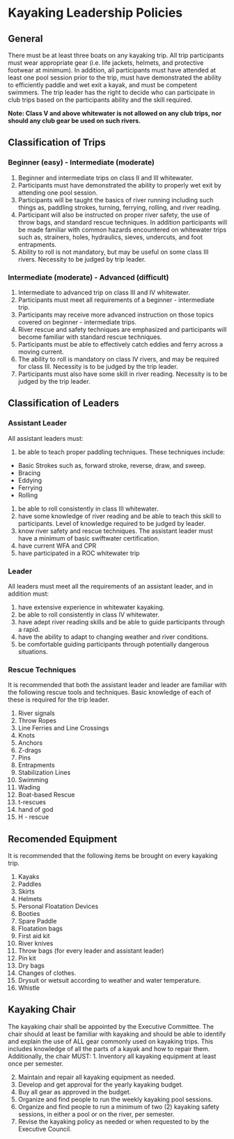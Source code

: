 # Kayaking Leadership Policies

## General

There must be at least three boats on any kayaking trip. All trip participants must wear appropriate gear (i.e. life jackets, helmets, and protective footwear at minimum). In addition, all participants must have attended at least one pool session prior to the trip, must have demonstrated the ability to efficiently paddle and wet exit a kayak, and must be competent swimmers. The trip leader has the right to decide who can participate in club trips based on the participants ability and the skill required.

__Note: Class V and above whitewater is not allowed on any club trips, nor should any club gear be used on such rivers.__

## Classification of Trips

### Beginner (easy) - Intermediate (moderate)

1. Beginner and intermediate trips on class II and III whitewater.
2. Participants must have demonstrated the ability to properly wet exit by attending one pool session.
3. Participants will be taught the basics of river running including such things as, paddling strokes, turning, ferrying, rolling, and river reading.
4. Participant will also be instructed on proper river safety, the use of throw bags, and standard rescue techniques. In addition participants will be made familiar with common hazards encountered on whitewater trips such as, strainers, holes, hydraulics, sieves, undercuts, and foot entrapments.
5. Ability to roll is not mandatory, but may be useful on some class III rivers. Necessity to be judged by trip leader.

### Intermediate (moderate) - Advanced (difficult)

1. Intermediate to advanced trip on class III and IV whitewater.
2. Participants must meet all requirements of a beginner - intermediate trip.
3. Participants may receive more advanced instruction on those topics covered on beginner - intermediate trips.
4. River rescue and safety techniques are emphasized and participants will become familiar with standard rescue techniques.
5. Participants must be able to effectively catch eddies and ferry across a moving current.
6. The ability to roll is mandatory on class IV rivers, and may be required for class III. Necessity is to be judged by the trip leader.
7. Participants must also have some skill in river reading. Necessity is to be judged by the trip leader.

## Classification of Leaders

### Assistant Leader

All assistant leaders must:
1. be able to teach proper paddling techniques. These techniques include:
- Basic Strokes such as, forward stroke, reverse, draw, and sweep.
- Bracing
- Eddying
- Ferrying
- Rolling
1. be able to roll consistently in class III whitewater.
2. have some knowledge of river reading and be able to teach this skill to participants. Level of knowledge required to be judged by leader.
3. know river safety and rescue techniques. The assistant leader must have a minimum of basic swiftwater certification.
4. have current WFA and CPR
5. have participated in a ROC whitewater trip

### Leader

All leaders must meet all the requirements of an assistant leader, and in addition must:
1. have extensive experience in whitewater kayaking.
2. be able to roll consistently in class IV whitewater.
3. have adept river reading skills and be able to guide participants through a rapid.
4. have the ability to adapt to changing weather and river conditions.
5. be comfortable guiding participants through potentially dangerous situations.

### Rescue Techniques

It is recommended that both the assistant leader and leader are familiar with the following rescue tools and techniques. Basic knowledge of each of these is required for the trip leader.
1. River signals
2. Throw Ropes
3. Line Ferries and Line Crossings
4. Knots
5. Anchors
6. Z-drags
7. Pins
8. Entrapments
9. Stabilization Lines
10. Swimming
11. Wading
12. Boat-based Rescue
13. t-rescues
14. hand of god
15. H - rescue

## Recomended Equipment

It is recommended that the following items be brought on every kayaking trip.
1. Kayaks
2. Paddles
3. Skirts
4. Helmets
5. Personal Floatation Devices
6. Booties
7. Spare Paddle
8. Floatation bags
9. First aid kit
10. River knives
11. Throw bags (for every leader and assistant leader)
12. Pin kit
13. Dry bags
14. Changes of clothes.
15. Drysuit or wetsuit according to weather and water temperature.
16. Whistle

## Kayaking Chair

The kayaking chair shall be appointed by the Executive Committee. The chair should at least be familiar with kayaking and should be able to identify and explain the use of ALL gear commonly used on kayaking trips. This includes knowledge of all the parts of a kayak and how to repair them. Additionally, the chair MUST: 1. Inventory all kayaking equipment at least once per semester.

2. Maintain and repair all kayaking equipment as needed.
3. Develop and get approval for the yearly kayaking budget.
4. Buy all gear as approved in the budget.
5. Organize and find people to run the weekly kayaking pool sessions.
6. Organize and find people to run a minimum of two (2) kayaking safety sessions, in either a pool or on the river, per semester.
7. Revise the kayaking policy as needed or when requested to by the Executive Council.
